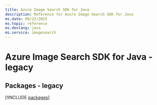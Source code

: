 ```yaml
---
title: Azure Image Search SDK for Java
description: Reference for Azure Image Search SDK for Java
ms.date: 09/22/2025
ms.topic: reference
ms.devlang: java
ms.service: imagesearch
---
```

# Azure Image Search SDK for Java - legacy
## Packages - legacy
[!INCLUDE [packages](image-search-index.md)]